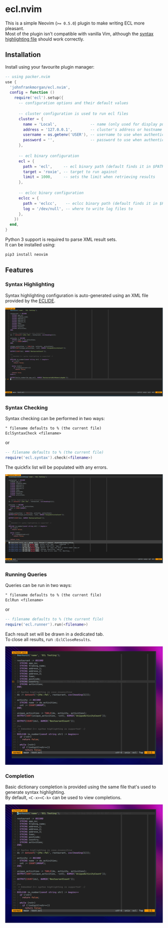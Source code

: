 # ecl.nvim

This is a simple Neovim (`>= 0.5.0`) plugin to make writing ECL more pleasant. \
Most of the plugin isn't compatible with vanilla Vim, although the
[syntax highlighting file](syntax/ecl.vim) should work correctly.


## Installation

Install using your favourite plugin manager:

```lua
-- using packer.nvim
use {
  'johnfrankmorgan/ecl.nvim',
  config = function ()
    require('ecl').setup({
      -- configuration options and their default values

      -- cluster configuration is used to run ecl files
      cluster = {
        name = 'Local',               -- name (only used for display purposes)
        address = '127.0.0.1',        -- cluster's address or hostname
        username = os.getenv('USER'), -- username to use when authenticating (defaults to $USER)
        password = '',                -- password to use when authenticating (will prompt if empty)
      },

      -- ecl binary configuration
      ecl = {
        path = 'ecl',     -- ecl binary path (default finds it in $PATH)
        target = 'roxie', -- target to run against
        limit = 1000,     -- sets the limit when retrieving results
      },

      -- eclcc binary configuration
      eclcc = {
        path = 'eclcc',    -- eclcc binary path (default finds it in $PATH)
        log = '/dev/null', -- where to write log files to
      },
    })
  end,
}
```

Python 3 support is required to parse XML result sets. \
It can be installed using:

```bash
pip3 install neovim
```


## Features

### Syntax Highlighting

Syntax highlighting configuration is auto-generated using an XML file provided
by the [ECLIDE](https://github.com/hpcc-systems/eclide/blob/master/docs/LanguageRefECL.xml).

![Syntax Highlighting Example](screenshots/syntax-highlighting.png)


### Syntax Checking

Syntax checking can be performed in two ways:

```vim
" filename defaults to % (the current file)
EclSyntaxCheck <filename>
```
or
```lua
-- filename defaults to % (the current file)
require('ecl.syntax').check(<filename>)
```

The quickfix list will be populated with any errors.

![Syntax Checking Example](screenshots/syntax-check.png)


### Running Queries

Queries can be run in two ways:

```vim
" filename defaults to % (the current file)
EclRun <filename>
```
or
```lua
-- filename defaults to % (the current file)
require('ecl.runner').run(<filename>)
```

Each result set will be drawn in a dedicated tab. \
To close all results, run `:EclCloseResults`.

![ECL Run Example](screenshots/ecl-run.gif)


### Completion

Basic dictionary completion is provided using the same file that's used to generate syntax highlighting. \
By default, `<C-x><C-k>` can be used to view completions.

![ECL Complete Example](screenshots/ecl-complete.gif)
